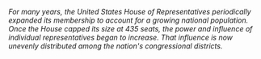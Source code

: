 *For many years, the United States House of Representatives periodically expanded its membership to account for a growing national population. Once the House capped its size at 435 seats, the power and influence of individual representatives began to increase. That influence is now unevenly distributed among the nation's congressional districts.*